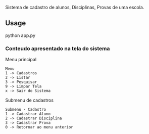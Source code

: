 Sistema de cadastro de alunos, Disciplinas, Provas de uma escola.

## Usage

python app.py

### Conteudo apresentado na tela do sistema

Menu principal

```
Menu
1 -> Cadastros
2 -> Listar
3 -> Pesquisar
9 -> Limpar Tela
x -> Sair do Sistema
```

Submenu de cadastros

```
Submenu - Cadastro
1 -> Cadastrar Aluno
2 -> Cadastrar Disciplina
3 -> Cadastrar Prova
0 -> Retornar ao menu anterior

```